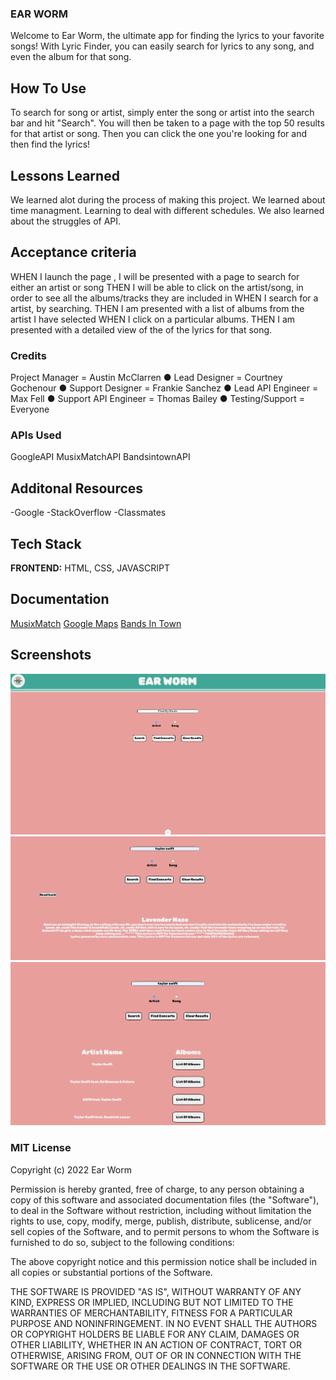 ### EAR WORM
Welcome to Ear Worm, the ultimate app for finding the lyrics to your favorite songs! With Lyric Finder, you can easily search for lyrics to any song, and even the album for that song.



## How To Use
To search for song or artist, simply enter the song or artist into the search bar and hit "Search". You will then be taken to a page with the top 50 results for that artist or song. Then you can click the one you're looking for and then find the lyrics! 



## Lessons Learned
We learned alot during the process of making this project. 
We learned about time managment. Learning to deal with different schedules. 
We also learned about the struggles of API.


## Acceptance criteria
WHEN I launch the page , I will be presented with a page to search for either an artist or song
THEN I will be able to click on the artist/song, in order to see all the albums/tracks they are included in
WHEN I search for a artist, by searching.
THEN I am presented with a list of albums from the artist I have selected
WHEN I click on a particular albums.
THEN I am presented with a detailed view of the of the lyrics for that song.



### Credits
Project Manager = Austin McClarren 
● Lead Designer  = Courtney Gochenour
● Support Designer =  Frankie Sanchez
● Lead API Engineer = Max Fell
● Support API Engineer = Thomas Bailey
● Testing/Support = Everyone




### APIs Used
GoogleAPI
MusixMatchAPI
BandsintownAPI


## Additonal Resources
-Google
-StackOverflow
-Classmates


## Tech Stack

**FRONTEND:** HTML, CSS, JAVASCRIPT



## Documentation

[MusixMatch](https://developer.musixmatch.com/documentation/api-reference/track-lyrics-get)
[Google Maps](https://mapsplatform.google.com/maps-products/dynamic-maps/?utm_source=search&utm_medium=googleads&utm_campaign=brand_core_exa_desk_mobile_us&gclid=CjwKCAiAwc-dBhA7EiwAxPRylC0EHfED0nteKrOpo_8-ibhUmbmIC3H0CkdUp9UF3oUZWXo84bA_RhoCDQEQAvD_BwE&gclsrc=aw.ds)
[Bands In Town](https://artists.bandsintown.com/support/api-installation)




## Screenshots
![App Screenshot](./assets/images/front%20page.png)
![App Screenshot](./assets/images/lyricsforthetract.png)
![App Screenshot](./assets/images/stuff%20with%20the%20artist.png)






### MIT License

Copyright (c) 2022 Ear Worm

Permission is hereby granted, free of charge, to any person obtaining a copy
of this software and associated documentation files (the "Software"), to deal
in the Software without restriction, including without limitation the rights
to use, copy, modify, merge, publish, distribute, sublicense, and/or sell
copies of the Software, and to permit persons to whom the Software is
furnished to do so, subject to the following conditions:

The above copyright notice and this permission notice shall be included in all
copies or substantial portions of the Software.

THE SOFTWARE IS PROVIDED "AS IS", WITHOUT WARRANTY OF ANY KIND, EXPRESS OR
IMPLIED, INCLUDING BUT NOT LIMITED TO THE WARRANTIES OF MERCHANTABILITY,
FITNESS FOR A PARTICULAR PURPOSE AND NONINFRINGEMENT. IN NO EVENT SHALL THE
AUTHORS OR COPYRIGHT HOLDERS BE LIABLE FOR ANY CLAIM, DAMAGES OR OTHER
LIABILITY, WHETHER IN AN ACTION OF CONTRACT, TORT OR OTHERWISE, ARISING FROM,
OUT OF OR IN CONNECTION WITH THE SOFTWARE OR THE USE OR OTHER DEALINGS IN THE
SOFTWARE.